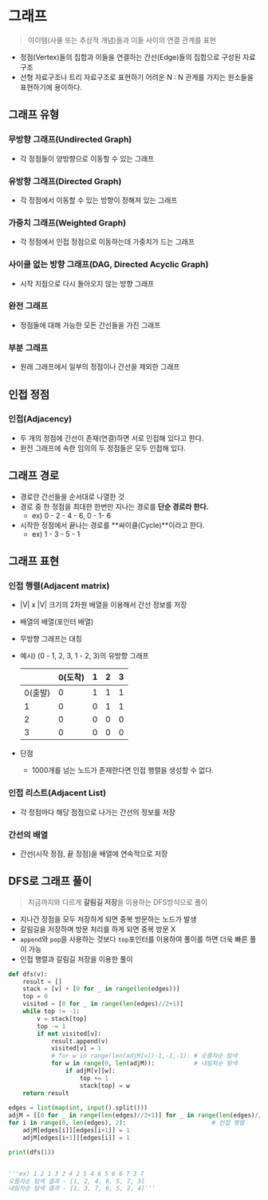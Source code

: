 # 그래프

> 아이템(사물 또는 추상적 개념)들과 이들 사이의 연결 관계를 표현
> 
- 정점(Vertex)들의 집합과 이들을 연결하는 간선(Edge)들의 집합으로 구성된 자료 구조
- 선형 자료구조나 트리 자료구조로 표현하기 어려운 N : N 관계를 가지는 원소들을 표현하기에 용이하다.

## 그래프 유형

### 무방향 그래프(Undirected Graph)

- 각 정점들이 양방향으로 이동할 수 있는 그래프

### 유방향 그래프(Directed Graph)

- 각 정점에서 이동할 수 있는 방향이 정해져 있는 그래프

### 가중치 그래프(Weighted Graph)

- 각 정점에서 인접 정점으로 이동하는데 가중치가 드는 그래프

### 사이클 없는 방향 그래프(DAG, Directed Acyclic Graph)

- 시작 지점으로 다시 돌아오지 않는 방향 그래프

### 완전 그래프

- 정점들에 대해 가능한 모든 간선들을 가진 그래프

### 부분 그래프

- 원래 그래프에서 일부의 정점이나 간선을 제외한 그래프

## 인접 정점

### 인접(Adjacency)

- 두 개의 정점에 간선이 존재(연결)하면 서로 인접해 있다고 한다.
- 완전 그래프에 속한 임의의 두 정점들은 모두 인접해 있다.

## 그래프 경로

- 경로란 간선들을 순서대로 나열한 것
- 경로 중 한 정점을 최대한 한번만 지나는 경로를 **단순 경로라 한다.**
    - ex) 0 - 2 - 4 - 6, 0 - 1- 6
- 시작한 정점에서 끝나는 경로를 **싸이클(Cycle)**이라고 한다.
    - ex) 1 - 3 - 5 - 1

## 그래프 표현

### 인접 행렬(Adjacent matrix)

- |V| x |V| 크기의 2차원 배열을 이용해서 간선 정보를 저장
- 배열의 배열(포인터 배열)
- 무방향 그래프는 대칭
- 예시) (0 - 1, 2, 3, 1 - 2, 3)의 유방향 그래프
    
    
    |  | 0(도착) | 1 | 2 | 3 |
    | --- | --- | --- | --- | --- |
    | 0(출발) | 0 | 1 | 1 | 1 |
    | 1 | 0 | 0 | 1 | 1 |
    | 2 | 0 | 0 | 0 | 0 |
    | 3 | 0 | 0 | 0 | 0 |
- 단점
    - 1000개를 넘는 노드가 존재한다면 인접 행렬을 생성할 수 없다.

### 인접 리스트(Adjacent List)

- 각 정점마다 해당 점점으로 나가는 간선의 정보를 저장

### 간선의 배열

- 간선(시작 정점, 끝 정점)을 배열에 연속적으로 저장

## DFS로 그래프 풀이

> 지금까지와 다르게 **갈림길 저장**을 이용하는 DFS방식으로 풀이
> 
- 지나간 정점을 모두 저장하게 되면 중복 방문하는 노드가 발생
- 갈림길을 저장하며 방문 처리를 하게 되면 중복 방문 X
- `append`와 `pop`을 사용하는 것보다 `top`포인터를 이용하여 풀이를 하면 더욱 빠른 풀이 가능
- 인접 행렬과 갈림길 저장을 이용한 풀이

```python
def dfs(v):
    result = []
    stack = [v] + [0 for _ in range(len(edges))]
    top = 0
    visited = [0 for _ in range(len(edges)//2+1)]
    while top != -1:
        v = stack[top]
        top -= 1
        if not visited[v]:
            result.append(v)
            visited[v] = 1
            # for w in range(len(adjM[v])-1,-1,-1): # 오름차순 탐색
            for w in range(0, len(adjM)):           # 내림차순 탐색
                if adjM[v][w]:
                    top += 1
                    stack[top] = w
    return result
        
edges = list(map(int, input().split()))
adjM = [[0 for _ in range(len(edges)//2+1)] for _ in range(len(edges)//2+1)]
for i in range(0, len(edges), 2):                        # 인접 행렬
    adjM[edges[i]][edges[i+1]] = 1
    adjM[edges[i+1]][edges[i]] = 1

print(dfs(1))


'''ex) 1 2 1 3 2 4 2 5 4 6 5 6 6 7 3 7
오름차순 탐색 결과 - [1, 2, 4, 6, 5, 7, 3]
내림차순 탐색 결과 - [1, 3, 7, 6, 5, 2, 4]'''
``` 